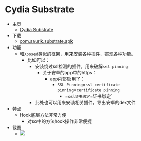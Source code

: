 # Cydia Substrate

* 主页
  * [Cydia Substrate](http://www.cydiasubstrate.com)
* 下载
  * [com.saurik.substrate.apk](http://www.cydiasubstrate.com/download/com.saurik.substrate.apk)
* 功能
  * 和`Xposed`类似的框架，用来安装各种插件，实现各种功能。
    * 比如可以：
      * 安装绕过ssl检测的插件，用来破解`ssl pinning`
        * 关于安卓的app中的https：
          * app内部启用了：
            * `SSL Pinning`=`ssl certificate pinning`=`certificate pinning`
              * =`ssl证书绑定`=证书绑定`
      * 此处也可以用来安装相关插件，导出安卓的dex文件
* 特点
  * Hook底层方法非常方便
    * 对so中的方法hook操作非常便捷
* 截图
  * ![](../../../assets/img/cydia_substrate_app_ui.jpg)
